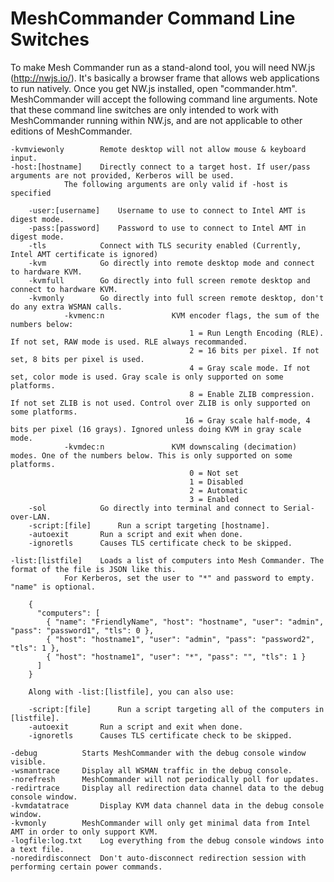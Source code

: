 MeshCommander Command Line Switches
===================================

To make Mesh Commander run as a stand-alond tool, you will need NW.js (http://nwjs.io/). It's basically a browser frame that allows web
applications to run natively. Once you get NW.js installed, open "commander.htm". MeshCommander will accept the following command line
arguments. Note that these command line switches are only intended to work with MeshCommander running within NW.js, and are not
applicable to other editions of MeshCommander.

	-kvmviewonly		Remote desktop will not allow mouse & keyboard input.
	-host:[hostname]	Directly connect to a target host. If user/pass arguments are not provided, Kerberos will be used.
				The following arguments are only valid if -host is specified

		-user:[username]	Username to use to connect to Intel AMT is digest mode.
		-pass:[password]	Password to use to connect to Intel AMT in digest mode.
		-tls			Connect with TLS security enabled (Currently, Intel AMT certificate is ignored)
		-kvm			Go directly into remote desktop mode and connect to hardware KVM.
		-kvmfull		Go directly into full screen remote desktop and connect to hardware KVM.
		-kvmonly		Go directly into full screen remote desktop, don't do any extra WSMAN calls.
                -kvmenc:n               KVM encoder flags, the sum of the numbers below:
                                            1 = Run Length Encoding (RLE). If not set, RAW mode is used. RLE always recommanded.
                                            2 = 16 bits per pixel. If not set, 8 bits per pixel is used.
                                            4 = Gray scale mode. If not set, color mode is used. Gray scale is only supported on some platforms.
                                            8 = Enable ZLIB compression. If not set ZLIB is not used. Control over ZLIB is only supported on some platforms.
                                           16 = Gray scale half-mode, 4 bits per pixel (16 grays). Ignored unless doing KVM in gray scale mode.
                -kvmdec:n               KVM downscaling (decimation) modes. One of the numbers below. This is only supported on some platforms.
                                            0 = Not set
                                            1 = Disabled
                                            2 = Automatic
                                            3 = Enabled
		-sol			Go directly into terminal and connect to Serial-over-LAN. 
		-script:[file]		Run a script targeting [hostname].
		-autoexit		Run a script and exit when done.
		-ignoretls		Causes TLS certificate check to be skipped.

	-list:[listfile]	Loads a list of computers into Mesh Commander. The format of the file is JSON like this.
				For Kerberos, set the user to "*" and password to empty. "name" is optional.

		{
		  "computers": [
		    { "name": "FriendlyName", "host": "hostname", "user": "admin", "pass": "password1", "tls": 0 },
		    { "host": "hostname1", "user": "admin", "pass": "password2", "tls": 1 },
		    { "host": "hostname1", "user": "*", "pass": "", "tls": 1 }
		  ]
		}

		Along with -list:[listfile], you can also use:

		-script:[file]		Run a script targeting all of the computers in [listfile].
		-autoexit		Run a script and exit when done.
		-ignoretls		Causes TLS certificate check to be skipped.

	-debug			Starts MeshCommander with the debug console window visible.
	-wsmantrace		Display all WSMAN traffic in the debug console.
	-norefresh		MeshCommander will not periodically poll for updates.
	-redirtrace		Display all redirection data channel data to the debug console window.
	-kvmdatatrace		Display KVM data channel data in the debug console window.
	-kvmonly		MeshCommander will only get minimal data from Intel AMT in order to only support KVM.
	-logfile:log.txt	Log everything from the debug console windows into a text file.
	-noredirdisconnect	Don't auto-disconnect redirection session with performing certain power commands.

